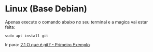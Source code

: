 # Linux (Base Debian)

Apenas execute o comando abaixo no seu terminal e a magica vai estar feita:

```
sudo apt install git
```

Ir para: [2.1 O que é git? - Primeiro Exemplo](../2-o-que-e-git/primeiro-exemplo.md)
